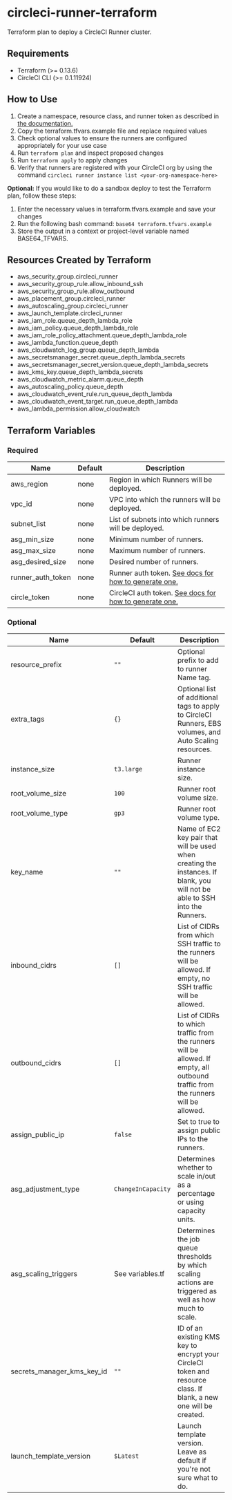 # circleci-runner-terraform
Terraform plan to deploy a CircleCI Runner cluster.

## Requirements

- Terraform (>= 0.13.6)
- CircleCI CLI (>= 0.1.11924)

## How to Use

1. Create a namespace, resource class, and runner token as described in [the documentation.](https://circleci.com/docs/2.0/runner-installation/#authentication)
1. Copy the terraform.tfvars.example file and replace required values
2. Check optional values to ensure the runners are configured appropriately for your use case
3. Run `terraform plan` and inspect proposed changes
4. Run `terraform apply` to apply changes
5. Verify that runners are registered with your CircleCI org by using the command `circleci runner instance list <your-org-namespace-here>`

**Optional:** If you would like to do a sandbox deploy to test the Terraform plan, follow these steps:

1. Enter the necessary values in terraform.tfvars.example and save your changes
2. Run the following bash command: `base64 terraform.tfvars.example`
3. Store the output in a context or project-level variable named BASE64_TFVARS.


## Resources Created by Terraform

- aws_security_group.circleci_runner
- aws_security_group_rule.allow_inbound_ssh
- aws_security_group_rule.allow_outbound
- aws_placement_group.circleci_runner
- aws_autoscaling_group.circleci_runner
- aws_launch_template.circleci_runner
- aws_iam_role.queue_depth_lambda_role
- aws_iam_policy.queue_depth_lambda_role
- aws_iam_role_policy_attachment.queue_depth_lambda_role
- aws_lambda_function.queue_depth
- aws_cloudwatch_log_group.queue_depth_lambda
- aws_secretsmanager_secret.queue_depth_lambda_secrets
- aws_secretsmanager_secret_version.queue_depth_lambda_secrets
- aws_kms_key.queue_depth_lambda_secrets
- aws_cloudwatch_metric_alarm.queue_depth
- aws_autoscaling_policy.queue_depth
- aws_cloudwatch_event_rule.run_queue_depth_lambda
- aws_cloudwatch_event_target.run_queue_depth_lambda
- aws_lambda_permission.allow_cloudwatch

## Terraform Variables

### Required 

| Name | Default | Description|
|------|---------|------------|
|aws_region|none|Region in which Runners will be deployed.|
|vpc_id|none|VPC into which the runners will be deployed.|
|subnet_list|none|List of subnets into which runners will be deployed.|
|asg_min_size|none|Minimum number of runners.|
|asg_max_size|none|Maximum number of runners.|
|asg_desired_size|none|Desired number of runners.|
|runner_auth_token|none|Runner auth token.  [See docs for how to generate one.](https://circleci.com/docs/2.0/runner-installation/#authentication)|
|circle_token|none|CircleCI auth token.  [See docs for how to generate one.](https://circleci.com/docs/2.0/managing-api-tokens/)|



### Optional

| Name | Default | Description|
|------|---------|------------|
|resource_prefix|`""`|Optional prefix to add to runner Name tag.|
|extra_tags|`{}`|Optional list of additional tags to apply to CircleCI Runners, EBS volumes, and Auto Scaling resources.|
|instance_size|`t3.large`|Runner instance size.|
|root_volume_size|`100`|Runner root volume size.|
|root_volume_type|`gp3`|Runner root volume type.|
|key_name|`""`|Name of EC2 key pair that will be used when creating the instances.  If blank, you will not be able to SSH into the Runners.|
|inbound_cidrs|`[]`|List of CIDRs from which SSH traffic to the runners will be allowed.  If empty, no SSH traffic will be allowed.|
|outbound_cidrs|`[]`|List of CIDRs to which traffic from the runners will be allowed.  If empty, all outbound traffic from the runners will be allowed.|
|assign_public_ip|`false`|Set to true to assign public IPs to the runners.|
|asg_adjustment_type|`ChangeInCapacity`|Determines whether to scale in/out as a percentage or using capacity units.|
|asg_scaling_triggers|See variables.tf|Determines the job queue thresholds by which scaling actions are triggered as well as how much to scale.|
|secrets_manager_kms_key_id|`""`|ID of an existing KMS key to encrypt your CircleCI token and resource class. If blank, a new one will be created.|
|launch_template_version|`$Latest`|Launch template version. Leave as default if you're not sure what to do.|